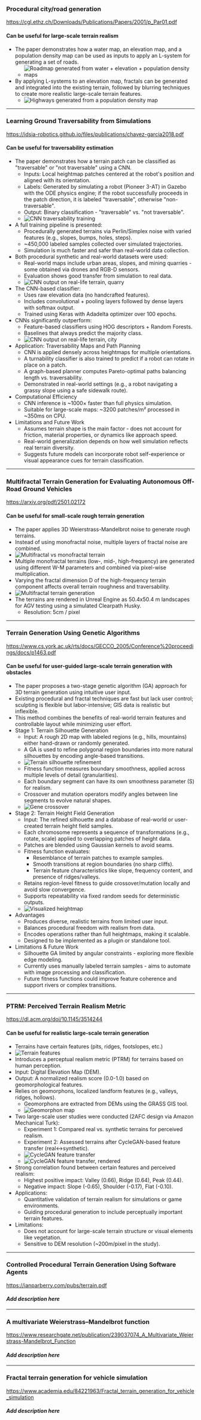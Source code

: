 ### Procedural city/road generation  
<https://cgl.ethz.ch/Downloads/Publications/Papers/2001/p_Par01.pdf>  
#### Can be useful for large-scale terrain realism
- The paper demonstrates how a water map, an elevation map, and a population density map can be used as inputs to apply an L-system for generating a set of roads.  
  - ![Roadmap generated from water + elevation + population density maps](images/p1i1.png)  
- By applying L-systems to an elevation map, fractals can be generated and integrated into the existing terrain, followed by blurring techniques to create more realistic large-scale terrain features.  
  - ![Highways generated from a population density map](images/p1i2.png)
---
### Learning Ground Traversability from Simulations  
<https://idsia-robotics.github.io/files/publications/chavez-garcia2018.pdf>  
#### Can be useful for traversability estimation
- The paper demonstrates how a terrain patch can be classified as "traversable" or "not traversable" using a CNN.
  - Inputs: Local heightmap patches centered at the robot's position and aligned with its orientation.
  - Labels: Generated by simulating a robot (Pioneer 3-AT) in Gazebo with the ODE physics engine; if the robot successfully proceeds in the patch direction, it is labeled "traversable", otherwise "non-traversable".
  - Output: Binary classification - "traversable" vs. "not traversable".
  - ![CNN traversability training](images/p2i1.png)
- A full training pipeline is presented:
  - Procedurally generated terrains via Perlin/Simplex noise with varied features (e.g., slopes, bumps, holes, steps).
  - ~450,000 labeled samples collected over simulated trajectories.
  - Simulation is much faster and safer than real-world data collection.
- Both procedural synthetic and real-world datasets were used:
  - Real-world maps include urban areas, slopes, and mining quarries - some obtained via drones and RGB-D sensors.
  - Evaluation shows good transfer from simulation to real data.
  - ![CNN output on real-life terrain, quarry](images/p2i2.png)
- The CNN-based classifier:
  - Uses raw elevation data (no handcrafted features).
  - Includes convolutional + pooling layers followed by dense layers with softmax output.
  - Trained using Keras with Adadelta optimizer over 100 epochs.
- CNNs significantly outperform:
  - Feature-based classifiers using HOG descriptors + Random Forests.
  - Baselines that always predict the majority class.
  - ![CNN output on real-life terrain, city](images/p2i3.png)
- Application: Traversability Maps and Path Planning
  - CNN is applied densely across heightmaps for multiple orientations.
  - A turnability classifier is also trained to predict if a robot can rotate in place on a patch.
  - A graph-based planner computes Pareto-optimal paths balancing length vs. traversability.
  - Demonstrated in real-world settings (e.g., a robot navigating a grassy slope using a safe sidewalk route).
- Computational Efficiency
  - CNN inference is ~1000× faster than full physics simulation.
  - Suitable for large-scale maps: ~3200 patches/m² processed in ~350ms on CPU.
- Limitations and Future Work
  - Assumes terrain shape is the main factor - does not account for friction, material properties, or dynamics like approach speed.
  - Real-world generalization depends on how well simulation reflects real terrain diversity.
  - Suggests future models can incorporate robot self-experience or visual appearance cues for terrain classification.
---
### Multifractal Terrain Generation for Evaluating Autonomous Off-Road Ground Vehicles  
<https://arxiv.org/pdf/2501.02172>  
#### Can be useful for small-scale rough terrain generation
- The paper applies 3D Weierstrass-Mandelbrot noise to generate rough terrains.
- Instead of using monofractal noise, multiple layers of fractal noise are combined.
- ![Multifractal vs monofractal terrain](images/p3i1.png)
- Multiple monofractal terrains (low-, mid-, high-frequency) are generated using different W-M parameters and combined via pixel-wise multiplication.
- Varying the fractal dimension D of the high-frequency terrain component affects overall terrain roughness and traversability.
- ![Multifractal terrain generation](images/p3i2.png)
- The terrains are rendered in Unreal Engine as 50.4x50.4 m landscapes for AGV testing using a simulated Clearpath Husky.
  - Resolution: 5cm / pixel
---
### Terrain Generation Using Genetic Algorithms  
<https://www.cs.york.ac.uk/rts/docs/GECCO_2005/Conference%20proceedings/docs/p1463.pdf>  
#### Can be useful for user-guided large-scale terrain generation with obstacles
- The paper proposes a two-stage genetic algorithm (GA) approach for 3D terrain generation using intuitive user input.
- Existing procedural and fractal techniques are fast but lack user control; sculpting is flexible but labor-intensive; GIS data is realistic but inflexible.
- This method combines the benefits of real-world terrain features and controllable layout while minimizing user effort.
- Stage 1: Terrain Silhouette Generation
  - Input: A rough 2D map with labeled regions (e.g., hills, mountains) either hand-drawn or randomly generated.
  - A GA is used to refine polygonal region boundaries into more natural silhouettes by encoding angle-based transitions.
  - ![Terrain silhouette refinement](images/p4i1.png)
  - Fitness function measures boundary smoothness, applied across multiple levels of detail (granularities).
  - Each boundary segment can have its own smoothness parameter (S) for realism.
  - Crossover and mutation operators modify angles between line segments to evolve natural shapes.
  - ![Gene crossover](images/p4i2.png)
- Stage 2: Terrain Height Field Generation
  - Input: The refined silhouette and a database of real-world or user-created terrain height field samples.
  - Each chromosome represents a sequence of transformations (e.g., rotate, scale) applied to overlapping patches of height data.
  - Patches are blended using Gaussian kernels to avoid seams.
  - Fitness function evaluates:
    - Resemblance of terrain patches to example samples.
    - Smooth transitions at region boundaries (no sharp cliffs).
    - Terrain feature characteristics like slope, frequency content, and presence of ridges/valleys.
  - Retains region-level fitness to guide crossover/mutation locally and avoid slow convergence.
  - Supports repeatability via fixed random seeds for deterministic outputs.
  - ![Visualized heightmap](images/p4i3.png)
- Advantages
  - Produces diverse, realistic terrains from limited user input.
  - Balances procedural freedom with realism from data.
  - Encodes operations rather than full heightmaps, making it scalable.
  - Designed to be implemented as a plugin or standalone tool.
- Limitations & Future Work
  - Silhouette GA limited by angular constraints - exploring more flexible edge modeling.
  - Currently uses manually labeled terrain samples - aims to automate with image processing and classification.
  - Future fitness functions could improve feature coherence and support rivers or complex transitions.
---
### PTRM: Perceived Terrain Realism Metric  
<https://dl.acm.org/doi/10.1145/3514244>  
#### Can be useful for realistic large-scale terrain generation
- Terrains have certain features (pits, ridges, footslopes, etc.)
- ![Terrain features](images/p5i1.png)
- Introduces a perceptual realism metric (PTRM) for terrains based on human perception.
- Input: Digital Elevation Map (DEM).
- Output: A normalized realism score (0.0-1.0) based on geomorphological features.
- Relies on geomorphons, localized landform features (e.g., valleys, ridges, hollows).
  - Geomorphons are extracted from DEMs using the GRASS GIS tool.
  - ![Geomorphon map](images/p5i2.png)
- Two large-scale user studies were conducted (2AFC design via Amazon Mechanical Turk):
  - Experiment 1: Compared real vs. synthetic terrains for perceived realism.
  - Experiment 2: Assessed terrains after CycleGAN-based feature transfer (real<->synthetic).
  - ![CycleGAN feature transfer](images/p5i3.png)
  - ![CycleGAN feature transfer, rendered](images/p5i4.png)
- Strong correlation found between certain features and perceived realism:
  - Highest positive impact: Valley (0.66), Ridge (0.64), Peak (0.44).
  - Negative impact: Slope (-0.65), Shoulder (-0.17), Flat (-0.10).
- Applications:
  - Quantitative validation of terrain realism for simulations or game environments.
  - Guiding procedural generation to include perceptually important terrain features.
- Limitations:
  - Does not account for large-scale terrain structure or visual elements like vegetation.
  - Sensitive to DEM resolution (~200m/pixel in the study).
---
### Controlled Procedural Terrain Generation Using Software Agents  
<https://ianparberry.com/pubs/terrain.pdf>  
#### _Add description here_

---
### A multivariate Weierstrass–Mandelbrot function  
<https://www.researchgate.net/publication/239037074_A_Multivariate_Weierstrass-Mandelbrot_Function>  
#### _Add description here_

---
### Fractal terrain generation for vehicle simulation  
<https://www.academia.edu/84221963/Fractal_terrain_generation_for_vehicle_simulation>  
#### _Add description here_

